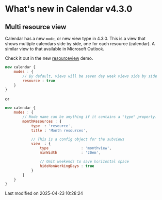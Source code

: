 # What's new in Calendar v4.3.0

## Multi resource view

Calendar has a new `mode`, or new view type in 4.3.0. This is a view that shows multiple calendars side by side, one for
each resource (calendar). A similar view to that available in Microsoft Outlook.

Check it out in the new [resourceview](../examples/resourceview) demo.

```javascript
new calendar {
    modes : {
        // By default, views will be seven day week views side by side
        resource : true
    }
}
```

or

```javascript
new calendar {
    modes : {
        // Mode name can be anything if it contains a "type" property.
        monthResources : {
            type  : 'resource',
            title : 'Month resources',

            // This is a config object for the subviews
            view  : {
                type               : 'monthview',
                minWidth           : '20em',

                // Omit weekends to save horizontal space
                hideNonWorkingDays : true
            }
        }
    }
}
```


<p class="last-modified">Last modified on 2025-04-23 10:28:24</p>
